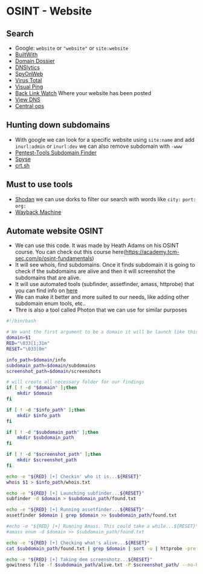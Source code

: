 # OSINT - Website

## Search

- Google: `website` or `"website"` or `site:website`
- [BuiltWith](https://builtwith.com/)
- [Domain Dossier](https://centralops.net/co/)
- [DNSlytics](https://dnslytics.com/reverse-ip)
- [SpyOnWeb](https://spyonweb.com/)
- [Virus Total](https://www.virustotal.com/)
- [Visual Ping](https://visualping.io/)
- [Back Link Watch](http://backlinkwatch.com/index.php) Where your website has been posted
- [View DNS](https://viewdns.info/)
- [Central ops](https://centralops.net/co/)

## Hunting down subdomains

- With google we can look for a specific website using `site:name` and add `inurl:admin` or `inurl:dev` we can also remove subdomain with `-www`
- [Pentest-Tools Subdomain Finder](https://pentest-tools.com/information-gathering/find-subdomains-of-domain#)
- [Spyse](https://spyse.com/)
- [crt.sh](https://crt.sh/)

## Must to use tools

- [Shodan](https://shodan.io) we can use dorks to filter our search with words like `city:` `port:` `org:`
- [Wayback Machine](https://web.archive.org/)

## Automate website OSINT

- We can use this code. It was made by Heath Adams on his OSINT course. You can check out this course here(https://academy.tcm-sec.com/p/osint-fundamentals)
- It will see whois, find subdomains. Once it finds subdomain it is going to check if the subdomains are alive and then it will screenshot the subdomains that are alive.
- It will use automated tools (subfinder, assetfinder, amass, httprobe) that you can find info on [here](tools.md)
- We can make it better and more suited to our needs, like adding other subdomain enum tools, etc..
- Thre is also a tool called Photon that we can use for similar purposes
```bash
#!/bin/bash

# We want the first argument to be a domain it will be launch like this ./script domain.com
domain=$1
RED="\033[1;31m"
RESET="\033[0m"

info_path=$domain/info
subdomain_path=$domain/subdomains
screenshot_path=$domain/screenshots

# will create all necessary folder for our findings
if [ ! -d "$domain" ];then
    mkdir $domain
fi

if [ ! -d "$info_path" ];then
    mkdir $info_path
fi

if [ ! -d "$subdomain_path" ];then
    mkdir $subdomain_path
fi

if [ ! -d "$screenshot_path" ];then
    mkdir $screenshot_path
fi

echo -e "${RED} [+] Checkin' who it is...${RESET}"
whois $1 > $info_path/whois.txt

echo -e "${RED} [+] Launching subfinder...${RESET}"
subfinder -d $domain > $subdomain_path/found.txt

echo -e "${RED} [+] Running assetfinder...${RESET}"
assetfinder $domain | grep $domain >> $subdomain_path/found.txt

#echo -e "${RED} [+] Running Amass. This could take a while...${RESET}"
#amass enum -d $domain >> $subdomain_path/found.txt

echo -e "${RED} [+] Checking what's alive...${RESET}"
cat $subdomain_path/found.txt | grep $domain | sort -u | httprobe -prefer-https | grep https | sed 's/https\?:\/\///' | tee -a $subdomain_path/alive.txt

echo -e "${RED} [+] Taking dem screenshotz...${RESET}"
gowitness file -f $subdomain_path/alive.txt -P $screenshot_path/ --no-http
```
